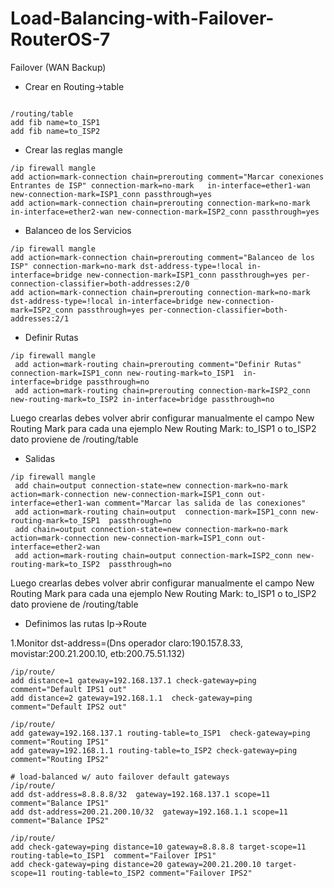 # Load-Balancing-with-Failover-RouterOS-7
Failover (WAN Backup)


- Crear en Routing->table
```

/routing/table
add fib name=to_ISP1
add fib name=to_ISP2
```

- Crear las reglas mangle

```
/ip firewall mangle
add action=mark-connection chain=prerouting comment="Marcar conexiones Entrantes de ISP" connection-mark=no-mark   in-interface=ether1-wan new-connection-mark=ISP1_conn passthrough=yes
add action=mark-connection chain=prerouting connection-mark=no-mark   in-interface=ether2-wan new-connection-mark=ISP2_conn passthrough=yes
```

- Balanceo de los Servicios
```
/ip firewall mangle
add action=mark-connection chain=prerouting comment="Balanceo de los ISP" connection-mark=no-mark dst-address-type=!local in-interface=bridge new-connection-mark=ISP1_conn passthrough=yes per-connection-classifier=both-addresses:2/0
add action=mark-connection chain=prerouting connection-mark=no-mark dst-address-type=!local in-interface=bridge new-connection-mark=ISP2_conn passthrough=yes per-connection-classifier=both-addresses:2/1
```
- Definir Rutas
```
/ip firewall mangle
 add action=mark-routing chain=prerouting comment="Definir Rutas" connection-mark=ISP1_conn new-routing-mark=to_ISP1  in-interface=bridge passthrough=no
 add action=mark-routing chain=prerouting connection-mark=ISP2_conn new-routing-mark=to_ISP2 in-interface=bridge passthrough=no
 ```
 Luego crearlas debes volver abrir configurar manualmente el campo New Routing Mark para cada una ejemplo New Routing Mark: to_ISP1 o to_ISP2 dato proviene de /routing/table 

- Salidas
```
/ip firewall mangle
 add chain=output connection-state=new connection-mark=no-mark action=mark-connection new-connection-mark=ISP1_conn out-interface=ether1-wan comment="Marcar las salida de las conexiones"
 add action=mark-routing chain=output  connection-mark=ISP1_conn new-routing-mark=to_ISP1  passthrough=no
 add chain=output connection-state=new connection-mark=no-mark action=mark-connection new-connection-mark=ISP1_conn out-interface=ether2-wan
 add action=mark-routing chain=output connection-mark=ISP2_conn new-routing-mark=to_ISP2  passthrough=no
```
Luego crearlas debes volver abrir configurar manualmente el campo New Routing Mark para cada una ejemplo New Routing Mark: to_ISP1 o to_ISP2 dato proviene de /routing/table 

- Definimos las rutas Ip->Route

1.Monitor dst-address=(Dns operador claro:190.157.8.33, movistar:200.21.200.10, etb:200.75.51.132) 

```
/ip/route/
add distance=1 gateway=192.168.137.1 check-gateway=ping comment="Default IPS1 out"
add distance=2 gateway=192.168.1.1  check-gateway=ping  comment="Default IPS2 out"

/ip/route/
add gateway=192.168.137.1 routing-table=to_ISP1  check-gateway=ping comment="Routing IPS1"
add gateway=192.168.1.1 routing-table=to_ISP2 check-gateway=ping comment="Routing IPS2"

# load-balanced w/ auto failover default gateways
/ip/route/
add dst-address=8.8.8.8/32  gateway=192.168.137.1 scope=11 comment="Balance IPS1"
add dst-address=200.21.200.10/32  gateway=192.168.1.1 scope=11 comment="Balance IPS2"

/ip/route/
add check-gateway=ping distance=10 gateway=8.8.8.8 target-scope=11 routing-table=to_ISP1  comment="Failover IPS1"
add check-gateway=ping distance=20 gateway=200.21.200.10 target-scope=11 routing-table=to_ISP2 comment="Failover IPS2"





```



